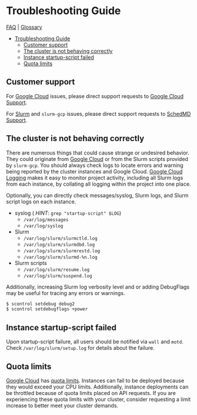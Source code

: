 # Troubleshooting Guide

[FAQ](./faq.md) | [Glossary](./glossary.md)

<!-- mdformat-toc start --slug=github --no-anchors --maxlevel=6 --minlevel=1 -->

- [Troubleshooting Guide](#troubleshooting-guide)
  - [Customer support](#customer-support)
  - [The cluster is not behaving correctly](#the-cluster-is-not-behaving-correctly)
  - [Instance startup-script failed](#instance-startup-script-failed)
  - [Quota limits](#quota-limits)

<!-- mdformat-toc end -->

## Customer support

For [Google Cloud](./glossary.md#gcp) issues, please direct support requests to
[Google Cloud Support](https://cloud.google.com/support-hub).

For [Slurm](./glossary.md#slurm) and `slurm-gcp` issues, please direct support
requests to [SchedMD Support](https://bugs.schedmd.com).

## The cluster is not behaving correctly

There are numerous things that could cause strange or undesired behavior. They
could originate from [Google Cloud](./glossary.md#gcp) or from the Slurm scripts
provided by `slurm-gcp`. You should always check logs to locate errors and
warning being reported by the cluster instances and Google Cloud.
[Google Cloud Logging](https://cloud.google.com/logging) makes it easy to
monitor project activity, including all Slurm logs from each instance, by
collating all logging within the project into one place.

Optionally, you can directly check messages/syslog, Slurm logs, and Slurm script
logs on each instance.

- syslog ( *HINT*: `grep "startup-script" $LOG`)
  - `/var/log/messages`
  - `/var/log/syslog`
- Slurm
  - `/var/log/slurm/slurmctld.log`
  - `/var/log/slurm/slurmdbd.log`
  - `/var/log/slurm/slurmrestd.log`
  - `/var/log/slurm/slurmd-%n.log`
- Slurm scripts
  - `/var/log/slurm/resume.log`
  - `/var/log/slurm/suspend.log`

Additionally, increasing Slurm log verbosity level and or adding DebugFlags may
be useful for tracing any errors or warnings.

```sh
$ scontrol setdebug debug2
$ scontrol setdebugflags +power
```

## Instance startup-script failed

Upon startup-script failure, all users should be notified via `wall` and `motd`.
Check `/var/log/slurm/setup.log` for details about the failure.

## Quota limits

[Google Cloud](./glossary.md#gcp) has [quota limits](./glossary.md#gcp-quota).
Instances can fail to be deployed because they would exceed your CPU limits.
Additionally, instance deployments can be throttled because of quota limits
placed on API requests. If you are experiencing these quota limits with your
cluster, consider requesting a limit increase to better meet your cluster
demands.
